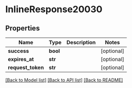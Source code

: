 # InlineResponse20030

## Properties
Name | Type | Description | Notes
------------ | ------------- | ------------- | -------------
**success** | **bool** |  | [optional] 
**expires_at** | **str** |  | [optional] 
**request_token** | **str** |  | [optional] 

[[Back to Model list]](../README.md#documentation-for-models) [[Back to API list]](../README.md#documentation-for-api-endpoints) [[Back to README]](../README.md)

